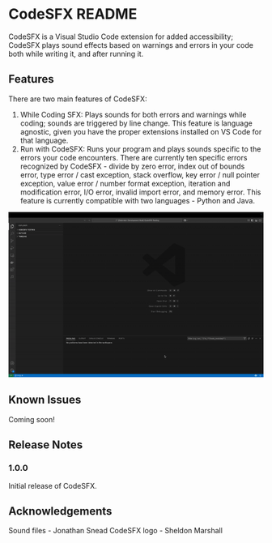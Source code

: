 # CodeSFX README

CodeSFX is a Visual Studio Code extension for added accessibility; CodeSFX plays sound effects based on warnings and errors in your code both while writing it, and after running it.

## Features

There are two main features of CodeSFX:

1. While Coding SFX: Plays sounds for both errors and warnings while coding; sounds are triggered by line change. This feature is language agnostic, given you have the proper extensions installed on VS Code for that language.
2. Run with CodeSFX: Runs your program and plays sounds specific to the errors your code encounters. There are currently ten specific errors recognized by CodeSFX - divide by zero error, index out of bounds error, type error / cast exception, stack overflow, key error / null pointer exception, value error / number format exception, iteration and modification error, I/O error, invalid import error, and memory error. This feature is currently compatible with two languages - Python and Java.

![CodeSFX features](images/FeatureDemo.gif)

## Known Issues

Coming soon!

## Release Notes

### 1.0.0

Initial release of CodeSFX.

## Acknowledgements

Sound files - Jonathan Snead
CodeSFX logo - Sheldon Marshall
